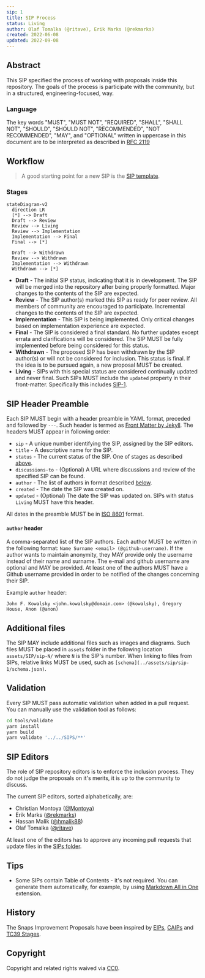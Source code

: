 ```yaml
---
sip: 1
title: SIP Process
status: Living
author: Olaf Tomalka (@ritave), Erik Marks (@rekmarks)
created: 2022-06-08
updated: 2022-09-08
---
```


## Abstract

This SIP specified the process of working with proposals inside this repository.
The goals of the process is participate with the community, but in a structured, engineering-focused, way.

### Language

The key words "MUST", "MUST NOT", "REQUIRED", "SHALL", "SHALL NOT",
"SHOULD", "SHOULD NOT", "RECOMMENDED", "NOT RECOMMENDED", "MAY", and
"OPTIONAL" written in uppercase in this document are to be interpreted as described in [RFC 2119](https://www.ietf.org/rfc/rfc2119.txt)

## Workflow

> A good starting point for a new SIP is the [SIP template](../sip-template.md).

### Stages

```mermaid
stateDiagram-v2
  direction LR
  [*] --> Draft
  Draft --> Review
  Review --> Living
  Review --> Implementation
  Implementation --> Final
  Final --> [*]

  Draft --> Withdrawn
  Review --> Withdrawn
  Implementation --> Withdrawn
  Withdrawn --> [*]
```

- **Draft** - The initial SIP status, indicating that it is in development. The SIP will be merged into the repository after being properly formatted. Major changes to the contents of the SIP are expected.
- **Review** - The SIP author(s) marked this SIP as ready for peer review. All members of community are encouraged to participate. Incremental changes to the contents of the SIP are expected.
- **Implementation** - This SIP is being implemented. Only critical changes based on implementation experience are expected.
- **Final** - The SIP is considered a final standard. No further updates except errata and clarifications will be considered. The SIP MUST be fully implemented before being considered for this status.
- **Withdrawn** - The proposed SIP has been withdrawn by the SIP author(s) or will not be considered for inclusion. This status is final. If the idea is to be pursued again, a new proposal MUST be created.
- **Living** - SIPs with this special status are considered continually updated and never final. Such SIPs MUST include the `updated` property in their front-matter. Specifically this includes [SIP-1](./sip-1.md).

## SIP Header Preamble

Each SIP MUST begin with a header preamble in YAML format, preceded and followed by `---`. Such header is termed as [Front Matter by Jekyll](https://jekyllrb.com/docs/front-matter/). The headers MUST appear in following order:

- `sip` - A unique number identifying the SIP, assigned by the SIP editors.
- `title` - A descriptive name for the SIP.
- `status` - The current status of the SIP. One of stages as described [above](#stages).
- `discussions-to` - (Optional) A URL where discussions and review of the specified SIP can be found.
- `author` - The list of authors in format described [below](#author-header).
- `created` - The date the SIP was created on.
- `updated` - (Optional) The date the SIP was updated on. SIPs with status `Living` MUST have this header.

All dates in the preamble MUST be in [ISO 8601](https://en.wikipedia.org/wiki/ISO_8601) format.

#### `author` header

A comma-separated list of the SIP authors. Each author MUST be written in the following format: `Name Surname <email> (@github-username)`. If the author wants to maintain anonymity, they MAY provide only the username instead of their name and surname. The e-mail and github username are optional and MAY be provided. At least one of the authors MUST have a Github username provided in order to be notified of the changes concerning their SIP.

Example `author` header:

`John F. Kowalsky <john.kowalsky@domain.com> (@kowalsky), Gregory House, Anon (@anon)`

## Additional files

The SIP MAY include additional files such as images and diagrams. Such files MUST be placed in `assets` folder in the following location `assets/SIP/sip-N/` where `N` is the SIP's number. When linking to files from SIPs, relative links MUST be used, such as `[schema](../assets/sip/sip-1/schema.json)`.

## Validation

Every SIP MUST pass automatic validation when added in a pull request. You can manually use the validation tool as follows:

```bash
cd tools/validate
yarn install
yarn build
yarn validate '../../SIPS/**'
```

## SIP Editors

The role of SIP repository editors is to enforce the inclusion process. They do not judge the proposals on it's merits, it is up to the community to discuss.

The current SIP editors, sorted alphabetically, are:

- Christian Montoya ([@Montoya](https://github.com/Montoya))
- Erik Marks ([@rekmarks](https://github.com/rekmarks))
- Hassan Malik ([@hmalik88](https://github.com/hmalik88))
- Olaf Tomalka ([@ritave](https://github.com/ritave))

At least one of the editors has to approve any incoming pull requests that update files in the [SIPs folder](./).

## Tips

- Some SIPs contain Table of Contents - it's not required. You can generate them automatically, for example, by using [Markdown All in One](https://marketplace.visualstudio.com/items?itemName=yzhang.markdown-all-in-one) extension.

## History

The Snaps Improvement Proposals have been inspired by [EIPs](https://github.com/ethereum/EIPs), [CAIPs](https://github.com/ChainAgnostic/CAIPs) and [TC39 Stages](https://tc39.es/process-document/).

## Copyright

Copyright and related rights waived via [CC0](../LICENSE).
